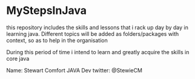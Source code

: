 # MyStepsInJava
this repository includes the skills and lessons that i rack up day by day in learning java.
Different topics will be added as folders/packages with context, so as to help in the organisation


During this period of time i intend to learn and greatly acquire the skills in core java

Name: Stewart Comfort 
JAVA Dev
twitter: @StewieCM
